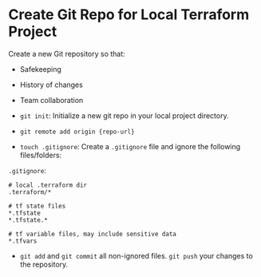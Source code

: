 # Create Git Repo for Local Terraform Project

Create a new Git repository so that:

- Safekeeping
- History of changes
- Team collaboration

- `git init`: Initialize a new git repo in your local project directory.

- `git remote add origin {repo-url}`

- `touch .gitignore`: Create a `.gitignore` file and ignore the following
  files/folders:

`.gitignore`:

```
# local .terraform dir
.terraform/*

# tf state files
*.tfstate
*.tfstate.*

# tf variable files, may include sensitive data
*.tfvars
```

- `git add` and `git commit` all non-ignored files. `git push` your changes to
  the repository.
